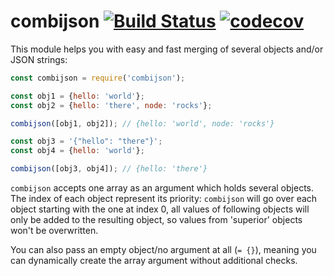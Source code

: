 # combijson [![Build Status](https://travis-ci.org/maxrimue/combijson.svg?branch=master)](https://travis-ci.org/maxrimue/combijson) [![codecov](https://codecov.io/gh/maxrimue/combijson/branch/master/graph/badge.svg)](https://codecov.io/gh/maxrimue/combijson)

This module helps you with easy and fast merging of several objects and/or JSON strings:

```javascript
const combijson = require('combijson');

const obj1 = {hello: 'world'};
const obj2 = {hello: 'there', node: 'rocks'};

combijson([obj1, obj2]); // {hello: 'world', node: 'rocks'}

const obj3 = '{"hello": "there"}';
const obj4 = {hello: 'world'};

combijson([obj3, obj4]); // {hello: 'there'}

```

`combijson` accepts one array as an argument which holds several objects. The index of each object represent its priority: `combijson` will go over each object starting with the one at index 0, all values of following objects will only be added to the resulting object, so values from 'superior' objects won't be overwritten.

You can also pass an empty object/no argument at all (`= {}`), meaning you can dynamically create the array argument without additional checks.
